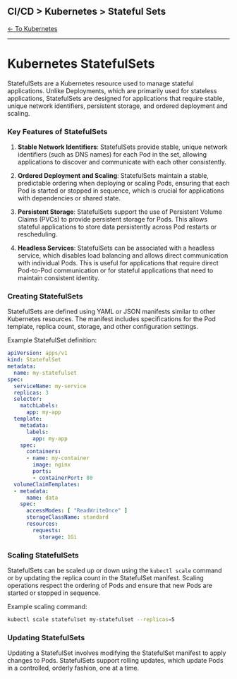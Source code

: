 ## CI/CD > Kubernetes > Stateful Sets

[<- To Kubernetes](./index.md)

---

# Kubernetes StatefulSets

StatefulSets are a Kubernetes resource used to manage stateful applications. Unlike Deployments, which are primarily used for stateless applications, StatefulSets are designed for applications that require stable, unique network identifiers, persistent storage, and ordered deployment and scaling.

### Key Features of StatefulSets

1. **Stable Network Identifiers**: StatefulSets provide stable, unique network identifiers (such as DNS names) for each Pod in the set, allowing applications to discover and communicate with each other consistently.

2. **Ordered Deployment and Scaling**: StatefulSets maintain a stable, predictable ordering when deploying or scaling Pods, ensuring that each Pod is started or stopped in sequence, which is crucial for applications with dependencies or shared state.

3. **Persistent Storage**: StatefulSets support the use of Persistent Volume Claims (PVCs) to provide persistent storage for Pods. This allows stateful applications to store data persistently across Pod restarts or rescheduling.

4. **Headless Services**: StatefulSets can be associated with a headless service, which disables load balancing and allows direct communication with individual Pods. This is useful for applications that require direct Pod-to-Pod communication or for stateful applications that need to maintain consistent identity.

### Creating StatefulSets

StatefulSets are defined using YAML or JSON manifests similar to other Kubernetes resources. The manifest includes specifications for the Pod template, replica count, storage, and other configuration settings.

Example StatefulSet definition:

```yaml
apiVersion: apps/v1
kind: StatefulSet
metadata:
  name: my-statefulset
spec:
  serviceName: my-service
  replicas: 3
  selector:
    matchLabels:
      app: my-app
  template:
    metadata:
      labels:
        app: my-app
    spec:
      containers:
      - name: my-container
        image: nginx
        ports:
        - containerPort: 80
  volumeClaimTemplates:
  - metadata:
      name: data
    spec:
      accessModes: [ "ReadWriteOnce" ]
      storageClassName: standard
      resources:
        requests:
          storage: 1Gi
```

### Scaling StatefulSets

StatefulSets can be scaled up or down using the `kubectl scale` command or by updating the replica count in the StatefulSet manifest. Scaling operations respect the ordering of Pods and ensure that new Pods are started or stopped in sequence.

Example scaling command:

```bash
kubectl scale statefulset my-statefulset --replicas=5
```

### Updating StatefulSets

Updating a StatefulSet involves modifying the StatefulSet manifest to apply changes to Pods. StatefulSets support rolling updates, which update Pods in a controlled, orderly fashion, one at a time.
